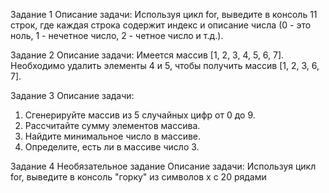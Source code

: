 Задание 1
Описание задачи: Используя цикл for, выведите в консоль 11 строк, где каждая
строка содержит индекс и описание числа (0 - это ноль, 1 - нечетное число, 2 - четное
число и т.д.).

Задание 2
Описание задачи: Имеется массив [1, 2, 3, 4, 5, 6, 7]. Необходимо удалить
элементы 4 и 5, чтобы получить массив [1, 2, 3, 6, 7].

Задание 3
Описание задачи:
1. Сгенерируйте массив из 5 случайных цифр от 0 до 9.
2. Рассчитайте сумму элементов массива.
3. Найдите минимальное число в массиве.
4. Определите, есть ли в массиве число 3.

Задание 4 Необязательное задание
Описание задачи: Используя цикл for, выведите в консоль "горку" из символов x с 20
рядами